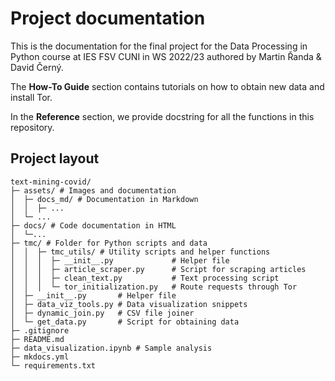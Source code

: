 # Project documentation

This is the documentation for the final project for the Data Processing in Python course at IES FSV CUNI in WS 2022/23 authored by Martin Řanda & David Černý.

The **How-To Guide** section contains tutorials on how to obtain new data and install Tor.

In the **Reference** section, we provide docstring for all the functions in this repository.



## Project layout

    text-mining-covid/
    ├─ assets/ # Images and documentation
    │  ├─ docs_md/ # Documentation in Markdown
    │  │  ├─ ...
    │  └─ ...
    ├─ docs/ # Code documentation in HTML
    │  └─...
    ├─ tmc/ # Folder for Python scripts and data
    │  │  ├─ tmc_utils/ # Utility scripts and helper functions
    │  │  │  ├─ __init__.py 			# Helper file
    │  │  │  ├─ article_scraper.py 		# Script for scraping articles
    │  │  │  ├─ clean_text.py 			# Text processing script
    │  │  │  └─ tor_initialization.py 	# Route requests through Tor
    │  ├─ __init__.py 		# Helper file
    │  ├─ data_viz_tools.py # Data visualization snippets
    │  ├─ dynamic_join.py 	# CSV file joiner
    │  └─ get_data.py 		# Script for obtaining data
    ├─ .gitignore
    ├─ README.md
    ├─ data_visualization.ipynb # Sample analysis
    ├─ mkdocs.yml
    └─ requirements.txt

